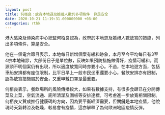 ```yaml
---
layout: post
title: 何栢良：放寬本地遊及婚禮人數列多項條件　算是安全
date: 2020-10-21 11:19:31.000000000 +08:00
categories: rthk
---
```


港大感染及傳染病中心總監何栢良認為，政府於本地遊及婚禮人數放寬的措施，列出多項條件，算是安全。

他在一個電台節目表示，本地每日新增個案有緩和跡象，本月至今平均每日有3至4宗本地確診，大部份日子是單位數，反映如果預防措施做得好，疫情可緩和。而源頭不明個案仍有出現，所以適度放寬同時亦要小心。不過，在本地遊方面，包括車船安排都有座位限制，比平日早上一般巿民坐車還要小心，餐飲安排亦有限制，認為放寬措施屬於安全，又重申戴口罩是最重要。

何栢良表示，餐飲場所的風險傳播較大，如果有數據支持，有很多食肆已在分開傳菜及上菜，空氣流通、廁所清潔及圍板等安排達標，可考慮進一步放寬相關限制。何栢良又贊成推行健康碼的方向，因為要平衡經濟需要，但關鍵是本地疫情，他說現時天氣轉涼及乾燥，較易會有疫情，這亦解釋了為何歐洲地區疫情反彈。
